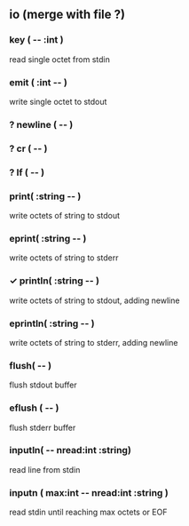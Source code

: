 ## io (merge with file ?)



### key ( -- :int ) 
read single octet from stdin
### emit ( :int -- ) 
write single octet to stdout
### ? newline ( -- ) 
### ? cr ( -- )
### ? lf ( -- )

### print( :string -- )
write octets of string to stdout
### eprint( :string -- )
write octets of string to stderr
### ✓ println( :string -- )
write octets of string to stdout, adding newline
### eprintln( :string -- )
write octets of string to stderr, adding newline

### flush( -- )
flush stdout buffer
### eflush ( -- )
flush stderr buffer

### inputln( -- nread:int :string)
read line from stdin
### inputn ( max:int -- nread:int :string )
read stdin until reaching max octets or EOF